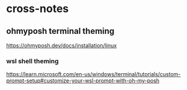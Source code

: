 # cross-notes

## ohmyposh terminal theming
https://ohmyposh.dev/docs/installation/linux
### wsl shell theming
https://learn.microsoft.com/en-us/windows/terminal/tutorials/custom-prompt-setup#customize-your-wsl-prompt-with-oh-my-posh
